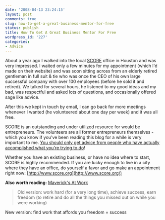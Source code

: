 ```yaml
---
date: '2008-04-13 23:24:15'
layout: post
comments: true
slug: how-to-get-a-great-business-mentor-for-free
status: publish
title: How To Get A Great Business Mentor For Free
wordpress_id: '227'
categories:
- Advice
---
```


About a year ago I walked into the local [SCORE](http://www.score.org/) office in Houston and was very impressed.  I waited only a few minutes for my appointment (which I'd made on their website) and was soon sitting across from an elderly retired gentleman in full suit & tie who was once the CEO of his own large successful company with over 100 employees (before he sold it and retired).  We talked for several hours, he listened to my good ideas and my bad, was respectful and asked lots of questions, and occasionally offered sage like advice.

After this we kept in touch by email, I can go back for more meetings whenever I wanted (he volunteered about one day per week) and it was all free.

SCORE is an outstanding and under utilized resource for would be entrepreneurs.  The volunteers are all former entrepreneurs themselves - which you know if you've been reading this blog for a while is very important to me.  [You should only get advice from people who have actually accomplished what you're trying to do](http://brianarmstrong.org/posts/interview-with-a-self-made-millionaire-steve-davis/)!

Whether you have an existing business, or have no idea where to start, SCORE is highly recommended.  If you are lucky enough to live in a city where they have an office, do yourself a favor and go make an appointment right now: [http://www.score.org](http://www.score.org/)

**Also worth reading:** [Maverick's At Work](http://www.mavericksatwork.com/?p=108)



> Old version: work hard (for a very long time), achieve success, earn freedom (to retire and do all the things you missed out on while you were working)

New version: find work that affords you freedom = success
